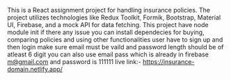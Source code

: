 This is a React assignment project for handling insurance policies. The project utilizes technologies like Redux Toolkit, Formik, Bootstrap, Material UI, Firebase, and a mock API for data fetching. This project have node module init if there any issue you can install dependecies for buying, comparing policies and using other functionalities user have to sign up and then login make sure email must be vaild and password length should be of atleast 6 digit you can also use email pass which is already in firebase m@gmail.com and password is 111111
live link:- https://insurance-domain.netlify.app/
